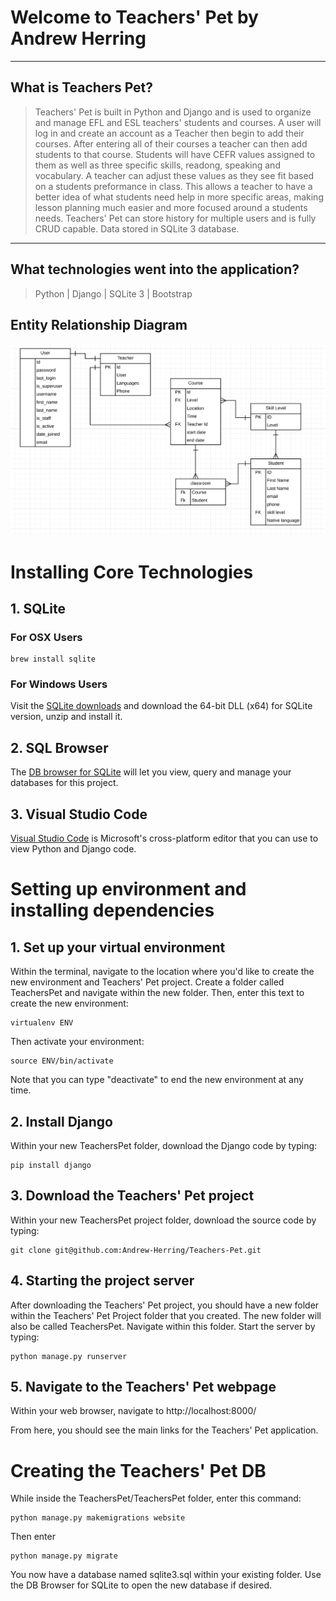 # Welcome to Teachers' Pet by Andrew Herring
----
## What is Teachers Pet?

> Teachers' Pet is built in Python and Django and is used to organize and manage EFL and ESL teachers' students and courses. A user will log in and create an account as a Teacher then begin to add their courses.  After entering all of their courses a teacher can then add students to that course.  Students will have CEFR values assigned to them as well as three specific skills, readong, speaking and vocabulary.  A teacher can adjust these values as they see fit based on a students preformance in class.  This allows a teacher to have a better idea of what students need help in more specific areas, making lesson planning much easier and more focused around a students needs. Teachers' Pet can store history for multiple users and is fully CRUD capable. Data stored in SQLite 3 database.

----

<!-- ![PonyUpScreenshot1](/src/images/2.png)

![PonyUpScreenshot2](/src/images/1.png) -->

## What technologies went into the application?

>  Python | Django | SQLite 3 | Bootstrap

## Entity Relationship Diagram
![Teachers Pet ERD](/website/static/website/images/teachersPetERD.png "Teachers' Pet ERD")

# Installing Core Technologies

## 1. SQLite

### For OSX Users

```
brew install sqlite
```

### For Windows Users

Visit the [SQLite downloads](https://www.sqlite.org/download.html) and download the 64-bit DLL (x64) for SQLite version, unzip and install it.

## 2. SQL Browser

The [DB browser for SQLite](http://sqlitebrowser.org/) will let you view, query and manage your databases for this project.

## 3. Visual Studio Code

[Visual Studio Code](https://code.visualstudio.com/download) is Microsoft's cross-platform editor that you can use to view Python and Django code.

# Setting up environment and installing dependencies

## 1. Set up your virtual environment

Within the terminal, navigate to the location where you'd like to create the new environment and Teachers' Pet project. Create a folder called TeachersPet and navigate within the new folder. Then, enter this text to create the new environment:
```
virtualenv ENV
```
Then activate your environment:
```
source ENV/bin/activate
```
Note that you can type "deactivate" to end the new environment at any time.

## 2. Install Django

Within your new TeachersPet folder, download the Django code by typing:
```
pip install django
```

## 3. Download the Teachers' Pet project

Within your new TeachersPet project folder, download the source code by typing:
```
git clone git@github.com:Andrew-Herring/Teachers-Pet.git
```

## 4. Starting the project server

After downloading the Teachers' Pet project, you should have a new folder within the Teachers' Pet Project folder that you created. The new folder will also be called TeachersPet.  Navigate within this folder.  Start the server by typing:
```
python manage.py runserver
```

## 5. Navigate to the Teachers' Pet webpage

Within your web browser, navigate to http://localhost:8000/

From here, you should see the main links for the Teachers' Pet application.


# Creating the Teachers' Pet DB

While inside the TeachersPet/TeachersPet folder, enter this command:
```
python manage.py makemigrations website
```
Then enter
```
python manage.py migrate
```
You now have a database named sqlite3.sql within your existing folder.  Use the DB Browser for SQLite to open the new database if desired.

